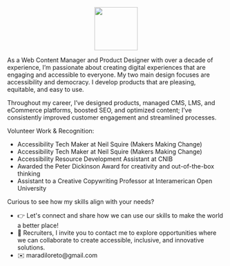 <div id="header" align="center">
  <img src="https://media.giphy.com/media/M9gbBd9nbDrOTu1Mqx/giphy.gif" width="100"/>
</div>

As a Web Content Manager and Product Designer with over a decade of experience, I’m passionate about creating digital experiences that are engaging and accessible to everyone. My two main design focuses are accessibility and democracy. I develop products that are pleasing, equitable, and easy to use.

Throughout my career, I’ve designed products, managed CMS, LMS, and eCommerce platforms, boosted SEO, and optimized content; I’ve consistently improved customer engagement and streamlined processes.

Volunteer Work & Recognition:
<ul>
  <li>Accessibility Tech Maker at Neil Squire (Makers Making Change)</li>
  <li>Accessibility Tech Maker at Neil Squire (Makers Making Change)</li>
  <li>Accessibility Resource Development Assistant at CNIB</li>
  <li>Awarded the Peter Dickinson Award for creativity and out-of-the-box thinking</li>
  <li>Assistant to a Creative Copywriting Professor at Interamerican Open University</li>
</ul>

Curious to see how my skills align with your needs? 
<ul>
  <li>👉 Let's connect and share how we can use our skills to make the world a better place!</li>
  <li>🤝 Recruiters, I invite you to contact me to explore opportunities where we can collaborate to create accessible, inclusive, and innovative solutions.</li>
  <li>✉️ maradiloreto@gmail.com</li>
</ul>


<!--
**adgentinian/adgentinian** is a ✨ _special_ ✨ repository because its `README.md` (this file) appears on your GitHub profile.

Here are some ideas to get you started:

- 🔭 I’m currently working on ...
- 🌱 I’m currently learning ...
- 🤔 I’m looking for help with ...
- 💬 Ask me about ...
- 📫 How to reach me: ...
- 😄 Pronouns: ...
- ⚡ Fun fact: ...
-->
